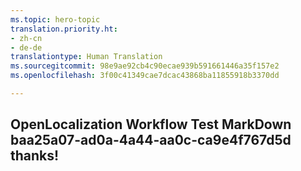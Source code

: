 ```yaml
---
ms.topic: hero-topic
translation.priority.ht:
- zh-cn
- de-de
translationtype: Human Translation
ms.sourcegitcommit: 98e9ae92cb4c90ecae939b591661446a35f157e2
ms.openlocfilehash: 3f00c41349cae7dcac43868ba11855918b3370dd

---
```

## OpenLocalization Workflow Test MarkDown baa25a07-ad0a-4a44-aa0c-ca9e4f767d5d thanks!



<!--HONumber=Sep16_HO1-->


